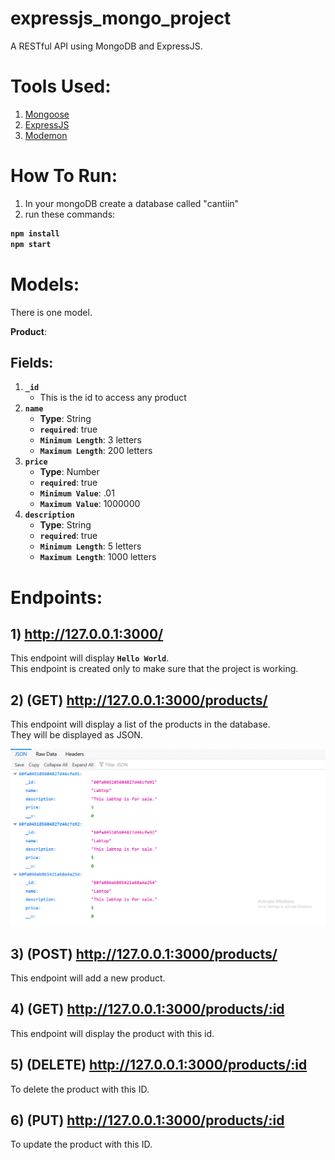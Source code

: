 # expressjs_mongo_project
A RESTful API using MongoDB and ExpressJS.


# Tools Used:

1. [Mongoose](https://www.npmjs.com/package/mongoose)
2. [ExpressJS](https://www.npmjs.com/package/express)
2. [Modemon](https://www.npmjs.com/package/nodemon)






# How To Run:


1. In your mongoDB create a database called "cantiin"  
2. run these commands:


<b>

```bash
npm install
npm start
```

</b>





# Models:

There is one model.  

**Product**:  

## Fields:
1. **`_id`**
	- This is the id to access any product
2. **`name`**
	- **Type**: String
	- **`required`**: true
	- **`Minimum Length`**: 3 letters
	- **`Maximum Length`**: 200 letters
3. **`price`**
	- **Type**: Number
	- **`required`**: true
	- **`Minimum Value`**: .01
	- **`Maximum Value`**: 1000000
4. **`description`**
	- **Type**: String
	- **`required`**: true
	- **`Minimum Length`**: 5 letters
	- **`Maximum Length`**: 1000 letters




# Endpoints:


## 1) http://127.0.0.1:3000/
This endpoint will display **`Hello World`**.  
This endpoint is created only to make sure that the project is working.  

## 2) (GET) http://127.0.0.1:3000/products/
This endpoint will display a list of the products in the database.  
They will be displayed as JSON.  

<img src="images/list.gif">




## 3) (POST) http://127.0.0.1:3000/products/
This endpoint will add a new product.



## 4) (GET) http://127.0.0.1:3000/products/:id
This endpoint will display the product with this id.



## 5) (DELETE) http://127.0.0.1:3000/products/:id
To delete the product with this ID.


## 6) (PUT) http://127.0.0.1:3000/products/:id
To update the product with this ID.












